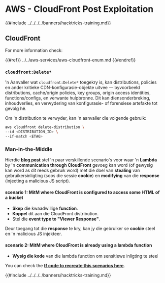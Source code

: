 # AWS - CloudFront Post Exploitation

{{#include ../../../../banners/hacktricks-training.md}}

## CloudFront

For more information check:

{{#ref}}
../../aws-services/aws-cloudfront-enum.md
{{#endref}}

### `cloudfront:Delete*`
'n Aanvaller wat `cloudfront:Delete*` toegekry is, kan distributions, policies en ander kritieke CDN-konfigurasie-objekte uitvee — byvoorbeeld distributions, cache/origin policies, key groups, origin access identities, functions/configs, en verwante hulpbronne. Dit kan diensonderbreking, inhoudverlies, en verwydering van konfigurasie- of forensiese artefakte tot gevolg hê.

Om 'n distribution te verwyder, kan 'n aanvaller die volgende gebruik:
```bash
aws cloudfront delete-distribution \
--id <DISTRIBUTION_ID> \
--if-match <ETAG>
```
### Man-in-the-Middle

Hierdie [**blog post**](https://medium.com/@adan.alvarez/how-attackers-can-misuse-aws-cloudfront-access-to-make-it-rain-cookies-acf9ce87541c) stel 'n paar verskillende scenario's voor waar 'n **Lambda** by 'n **communication through CloudFront** gevoeg kan word (of gewysig kan word as dit reeds gebruik word) met die doel van **stealing** van gebruikersinligting (soos die sessie **cookie**) en **modifying** van die **response** (injecting a malicious JS script).

#### scenario 1: MitM where CloudFront is configured to access some HTML of a bucket

- **Skep** die kwaadwillige **function**.
- **Koppel** dit aan die CloudFront distribution.
- Stel die **event type to "Viewer Response"**.

Deur toegang tot die **response** te kry, kan jy die gebruiker se **cookie** steel en 'n malicious JS injekteer.

#### scenario 2: MitM where CloudFront is already using a lambda function

- **Wysig die kode** van die lambda function om sensitiewe inligting te steel

You can check the [**tf code to recreate this scenarios here**](https://github.com/adanalvarez/AWS-Attack-Scenarios/tree/main).

{{#include ../../../../banners/hacktricks-training.md}}
